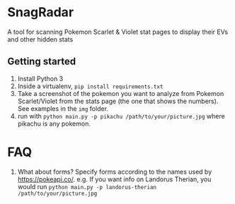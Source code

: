 # SnagRadar
A tool for scanning Pokemon Scarlet &amp; Violet stat pages to display their EVs and other hidden stats

## Getting started
1. Install Python 3
2. Inside a virtualenv, `pip install requirements.txt`
3. Take a screenshot of the pokemon you want to analyze from Pokemon Scarlet/Violet from the stats page (the one that shows the numbers). See examples in the `img` folder.
4. run with `python main.py -p pikachu /path/to/your/picture.jpg` where pikachu is any pokemon.

# FAQ
1. What about forms?
Specify forms according to the names used by https://pokeapi.co/. e.g. If you want info on Landorus Therian, you would run `python main.py -p landorus-therian /path/to/your/picture.jpg`
   
